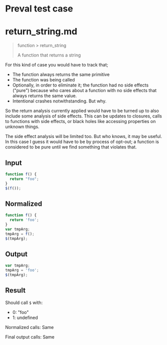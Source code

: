 # Preval test case

# return_string.md

> function > return_string
>
> A function that returns a string

For this kind of case you would have to track that;
- The function always returns the same primitive
- The function was being called
- Optionally, in order to eliminate it; the function had no side effects ("pure") because who cares about a function with no side effects that always returns the same value.
- Intentional crashes notwithstanding. But why.

So the return analysis currently applied would have to be turned up to also include some analysis of side effects. This can be updates to closures, calls to functions with side effects, or black holes like accessing properties on unknown things.

The side effect analysis will be limited too. But who knows, it may be useful. In this case I guess it would have to be by process of opt-out; a function is considered to be pure until we find something that violates that.

## Input

`````js filename=intro
function f() {
  return "foo";
}
$(f());
`````

## Normalized

`````js filename=intro
function f() {
  return 'foo';
}
var tmpArg;
tmpArg = f();
$(tmpArg);
`````

## Output

`````js filename=intro
var tmpArg;
tmpArg = 'foo';
$(tmpArg);
`````

## Result

Should call `$` with:
 - 0: "foo"
 - 1: undefined

Normalized calls: Same

Final output calls: Same
